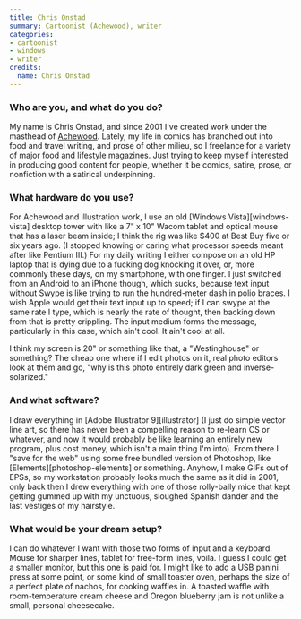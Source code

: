 ```yaml
---
title: Chris Onstad
summary: Cartoonist (Achewood), writer
categories:
- cartoonist
- windows
- writer
credits:
  name: Chris Onstad
---
```


### Who are you, and what do you do?

My name is Chris Onstad, and since 2001 I've created work under the masthead of [Achewood](http://www.achewood.com/ "A web comic about the animals of Achewood."). Lately, my life in comics has branched out into food and travel writing, and prose of other milieu, so I freelance for a variety of major food and lifestyle magazines. Just trying to keep myself interested in producing good content for people, whether it be comics, satire, prose, or nonfiction with a satirical underpinning.

### What hardware do you use?

For Achewood and illustration work, I use an old [Windows Vista][windows-vista] desktop tower with like a 7" x 10" Wacom tablet and optical mouse that has a laser beam inside; I think the rig was like $400 at Best Buy five or six years ago. (I stopped knowing or caring what processor speeds meant after like Pentium III.) For my daily writing I either compose on an old HP laptop that is dying due to a fucking dog knocking it over, or, more commonly these days, on my smartphone, with one finger. I just switched from an Android to an iPhone though, which sucks, because text input without Swype is like trying to run the hundred-meter dash in polio braces. I wish Apple would get their text input up to speed; if I can swype at the same rate I type, which is nearly the rate of thought, then backing down from that is pretty crippling. The input medium forms the message, particularly in this case, which ain't cool. It ain't cool at all.

I think my screen is 20" or something like that, a "Westinghouse" or something? The cheap one where if I edit photos on it, real photo editors look at them and go, "why is this photo entirely dark green and inverse-solarized."

### And what software?

I draw everything in [Adobe Illustrator 9][illustrator] (I just do simple vector line art, so there has never been a compelling reason to re-learn CS or whatever, and now it would probably be like learning an entirely new program, plus cost money, which isn't a main thing I'm into). From there I "save for the web" using some free bundled version of Photoshop, like [Elements][photoshop-elements] or something. Anyhow, I make GIFs out of EPSs, so my workstation probably looks much the same as it did in 2001, only back then I drew everything with one of those rolly-bally mice that kept getting gummed up with my unctuous, sloughed Spanish dander and the last vestiges of my hairstyle.

### What would be your dream setup?

I can do whatever I want with those two forms of input and a keyboard. Mouse for sharper lines, tablet for free-form lines, voila. I guess I could get a smaller monitor, but this one is paid for. I might like to add a USB panini press at some point, or some kind of small toaster oven, perhaps the size of a perfect plate of nachos, for cooking waffles in. A toasted waffle with room-temperature cream cheese and Oregon blueberry jam is not unlike a small, personal cheesecake.